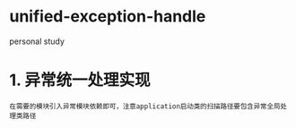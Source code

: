 # unified-exception-handle
personal study

# 1. 异常统一处理实现
    在需要的模块引入异常模块依赖即可，注意application启动类的扫描路径要包含异常全局处理类路径
